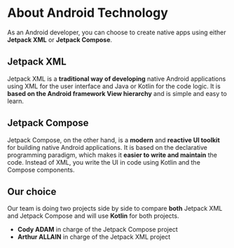 # About Android Technology

As an Android developer, you can choose to create native apps using either **Jetpack XML** or **Jetpack Compose**.

## Jetpack XML
Jetpack XML is a **traditional way of developing** native Android applications using XML for the user interface and Java or Kotlin for the code logic. It is **based on the Android framework View hierarchy** and is simple and easy to learn.

## Jetpack Compose
Jetpack Compose, on the other hand, is a **modern** and **reactive UI toolkit** for building native Android applications. It is based on the declarative programming paradigm, which makes it **easier to write and maintain** the code. Instead of XML, you write the UI in code using Kotlin and the Compose components.

## Our choice

Our team is doing two projects side by side to compare **both** Jetpack XML and Jetpack Compose and will use **Kotlin** for both projects.

- **Cody ADAM** in charge of the Jetpack Compose project
- **Arthur ALLAIN** in charge of the Jetpack XML project